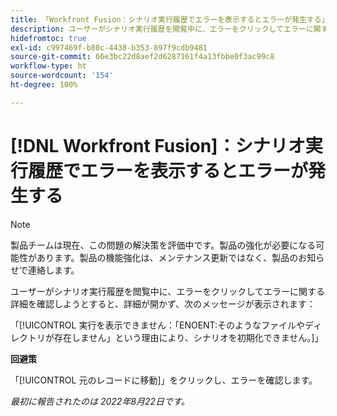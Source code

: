 ```yaml
---
title: 「Workfront Fusion：シナリオ実行履歴でエラーを表示するとエラーが発生する」
description: ユーザーがシナリオ実行履歴を閲覧中に、エラーをクリックしてエラーに関する詳細を確認しようとすると、詳細が開かず、メッセージが表示されます。
hidefromtoc: true
exl-id: c997469f-b80c-4438-b353-897f9cdb9481
source-git-commit: 66e3bc22d8aef2d6287161f4a13fbbe0f3ac99c8
workflow-type: ht
source-wordcount: '154'
ht-degree: 100%

---
```


# [!DNL Workfront Fusion]：シナリオ実行履歴でエラーを表示するとエラーが発生する

>[!NOTE]
>
>製品チームは現在、この問題の解決策を評価中です。製品の強化が必要になる可能性があります。製品の機能強化は、メンテナンス更新ではなく、製品のお知らせで連絡します。

ユーザーがシナリオ実行履歴を閲覧中に、エラーをクリックしてエラーに関する詳細を確認しようとすると、詳細が開かず、次のメッセージが表示されます：

「[!UICONTROL 実行を表示できません：「ENOENT:そのようなファイルやディレクトリが存在しません」という理由により、シナリオを初期化できません。]」

**回避策**

「[!UICONTROL 元のレコードに移動]」をクリックし、エラーを確認します。

_最初に報告されたのは 2022年8月22日です。_
